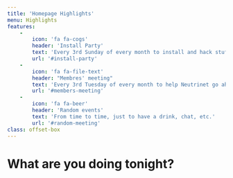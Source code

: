 ```yaml
---
title: 'Homepage Highlights'
menu: Highlights
features:
    -
        icon: 'fa fa-cogs'
        header: 'Install Party'
        text: 'Every 3rd Sunday of every month to install and hack stufs.'
        url: '#install-party'
    -
        icon: 'fa fa-file-text'
        header: "Membres' meeting"
        text: 'Every 3rd Tuesday of every month to help Neutrinet go ahead.'
        url: '#members-meeting'
    -
        icon: 'fa fa-beer'
        header: 'Random events'
        text: 'From time to time, just to have a drink, chat, etc.'
        url: '#random-meeting'
class: offset-box
---
```


# What are you doing tonight?